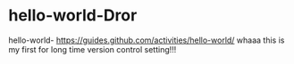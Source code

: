 # hello-world-Dror
hello-world- https://guides.github.com/activities/hello-world/
whaaa this is my first for long time version control setting!!!

